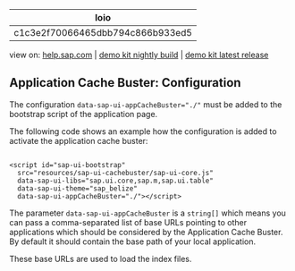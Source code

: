 | loio |
| -----|
| c1c3e2f70066465dbb794c866b933ed5 |

<div id="loio">

view on: [help.sap.com](https://help.sap.com/viewer/DRAFT/3237636b137e43519a20ad5513c49ccb/latest/en-US/c1c3e2f70066465dbb794c866b933ed5.html) | [demo kit nightly build](https://openui5nightly.hana.ondemand.com/#/topic/c1c3e2f70066465dbb794c866b933ed5) | [demo kit latest release](https://openui5.hana.ondemand.com/#/topic/c1c3e2f70066465dbb794c866b933ed5)</div>
<!-- loioc1c3e2f70066465dbb794c866b933ed5 -->

## Application Cache Buster: Configuration

The configuration `data-sap-ui-appCacheBuster="./"` must be added to the bootstrap script of the application page.

The following code shows an example how the configuration is added to activate the application cache buster:

```lang-html

<script id="sap-ui-bootstrap"
  src="resources/sap-ui-cachebuster/sap-ui-core.js"
  data-sap-ui-libs="sap.ui.core,sap.m,sap.ui.table"
  data-sap-ui-theme="sap_belize"
  data-sap-ui-appCacheBuster="./"></script>
```

The parameter `data-sap-ui-appCacheBuster` is a `string[]` which means you can pass a comma-separated list of base URLs pointing to other applications which should be considered by the Application Cache Buster. By default it should contain the base path of your local application.

These base URLs are used to load the index files.

